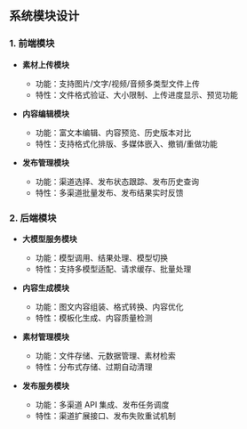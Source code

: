 ## 系统模块设计

### 1. 前端模块

- **素材上传模块**

  - 功能：支持图片/文字/视频/音频多类型文件上传
  - 特性：文件格式验证、大小限制、上传进度显示、预览功能

- **内容编辑模块**

  - 功能：富文本编辑、内容预览、历史版本对比
  - 特性：支持格式化排版、多媒体嵌入、撤销/重做功能

- **发布管理模块**
  - 功能：渠道选择、发布状态跟踪、发布历史查询
  - 特性：多渠道批量发布、发布结果实时反馈

### 2. 后端模块

- **大模型服务模块**

  - 功能：模型调用、结果处理、模型切换
  - 特性：支持多模型适配、请求缓存、批量处理

- **内容生成模块**

  - 功能：图文内容组装、格式转换、内容优化
  - 特性：模板化生成、内容质量检测

- **素材管理模块**

  - 功能：文件存储、元数据管理、素材检索
  - 特性：分布式存储、过期自动清理

- **发布服务模块**
  - 功能：多渠道 API 集成、发布任务调度
  - 特性：渠道扩展接口、发布失败重试机制
